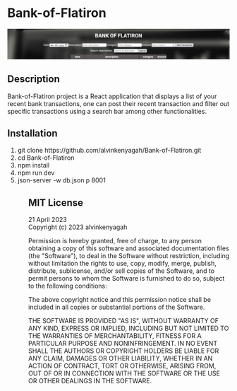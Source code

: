 # Bank-of-Flatiron
<img src="./snip.jpg" alt="snip">

## Description

Bank-of-Flatiron project is a React application that displays a list of your recent bank transactions, one can post their recent transaction and filter out specific transactions using a search bar among other functionalities.

## Installation

<ol>
<li>git clone https://github.com/alvinkenyagah/Bank-of-Flatiron.git </li>
<li>cd Bank-of-Flatiron</li>
<li>npm install</li>
<li>npm run dev</li>
<li>json-server -w db.json p 8001</li>

<ol>

## MIT License

21 April 2023 <br>
Copyright (c) 2023 alvinkenyagah

Permission is hereby granted, free of charge, to any person obtaining a copy
of this software and associated documentation files (the "Software"), to deal
in the Software without restriction, including without limitation the rights
to use, copy, modify, merge, publish, distribute, sublicense, and/or sell
copies of the Software, and to permit persons to whom the Software is
furnished to do so, subject to the following conditions:

The above copyright notice and this permission notice shall be included in all
copies or substantial portions of the Software.

THE SOFTWARE IS PROVIDED "AS IS", WITHOUT WARRANTY OF ANY KIND, EXPRESS OR
IMPLIED, INCLUDING BUT NOT LIMITED TO THE WARRANTIES OF MERCHANTABILITY,
FITNESS FOR A PARTICULAR PURPOSE AND NONINFRINGEMENT. IN NO EVENT SHALL THE
AUTHORS OR COPYRIGHT HOLDERS BE LIABLE FOR ANY CLAIM, DAMAGES OR OTHER
LIABILITY, WHETHER IN AN ACTION OF CONTRACT, TORT OR OTHERWISE, ARISING FROM,
OUT OF OR IN CONNECTION WITH THE SOFTWARE OR THE USE OR OTHER DEALINGS IN THE
SOFTWARE.
